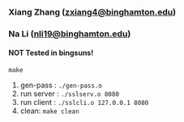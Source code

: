 ### Xiang Zhang  (zxiang4@binghamton.edu)
### Na Li  (nli19@binghamton.edu)
#### NOT Tested in bingsuns!
`make`<br>
1. gen-pass : `./gen-pass.o`<br>
2. run server : `./sslserv.o 8080`<br>
3. run client : `./sslcli.o 127.0.0.1 8080`<br>
4. clean: `make clean`
